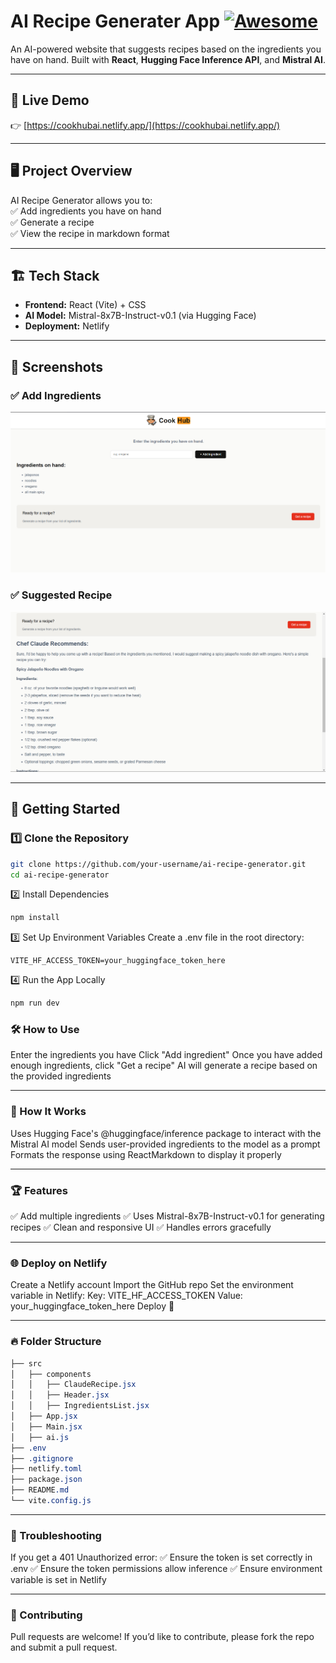 # AI Recipe Generater App [![Awesome](https://cdn.jsdelivr.net/gh/sindresorhus/awesome@d7305f38d29fed78fa85652e3a63e154dd8e8829/media/badge.svg)](https://github.com/sindresorhus/awesome#readme)

An AI-powered website that suggests recipes based on the ingredients you have on hand. Built with **React**, **Hugging Face Inference API**, and **Mistral AI**.

---

## 🚀 Live Demo  
👉 [https://cookhubai.netlify.app/](https://cookhubai.netlify.app/)  

---

## 🖥️ **Project Overview**
AI Recipe Generator allows you to:  
✅ Add ingredients you have on hand  
✅ Generate a recipe  
✅ View the recipe in markdown format  

---

## 🏗️ **Tech Stack**
- **Frontend:** React (Vite) + CSS  
- **AI Model:** Mistral-8x7B-Instruct-v0.1 (via Hugging Face)  
- **Deployment:** Netlify  

---

## 📸 **Screenshots**
### ✅ Add Ingredients
![Add Ingredients](https://github.com/zaib-shekh/Cook-Hub/blob/main/src/assets/recipe-ingredient.png)

### ✅ Suggested Recipe
![Suggested Recipe](https://github.com/zaib-shekh/Cook-Hub/blob/main/src/assets/generated-recipe.png)

---

## 🚀 **Getting Started**
### 1️⃣ **Clone the Repository**
```bash
git clone https://github.com/your-username/ai-recipe-generator.git
cd ai-recipe-generator
```
2️⃣ Install Dependencies
```bash
npm install
```
3️⃣ Set Up Environment Variables
Create a .env file in the root directory:
```plaintext
VITE_HF_ACCESS_TOKEN=your_huggingface_token_here
```
4️⃣ Run the App Locally
```bash
npm run dev
```
### 🛠️ How to Use

Enter the ingredients you have
Click "Add ingredient"
Once you have added enough ingredients, click "Get a recipe"
AI will generate a recipe based on the provided ingredients

---

### 🧠 How It Works
Uses Hugging Face's @huggingface/inference package to interact with the Mistral AI model
Sends user-provided ingredients to the model as a prompt
Formats the response using ReactMarkdown to display it properly

---

### 🏆 Features
✅ Add multiple ingredients
✅ Uses Mistral-8x7B-Instruct-v0.1 for generating recipes
✅ Clean and responsive UI
✅ Handles errors gracefully

---

### 🌐 Deploy on Netlify
Create a Netlify account
Import the GitHub repo
Set the environment variable in Netlify:
Key: VITE_HF_ACCESS_TOKEN
Value: your_huggingface_token_here
Deploy 🚀

--- 

### 🔥 Folder Structure
```css
├── src
│   ├── components
│   │   ├── ClaudeRecipe.jsx
│   │   ├── Header.jsx
│   │   ├── IngredientsList.jsx
│   ├── App.jsx
│   ├── Main.jsx
│   ├── ai.js
├── .env
├── .gitignore
├── netlify.toml
├── package.json
├── README.md
└── vite.config.js
```
--- 

### 🐛 Troubleshooting
If you get a 401 Unauthorized error:
✅ Ensure the token is set correctly in .env
✅ Ensure the token permissions allow inference
✅ Ensure environment variable is set in Netlify

---

### 🤝 Contributing
Pull requests are welcome! If you’d like to contribute, please fork the repo and submit a pull request.
